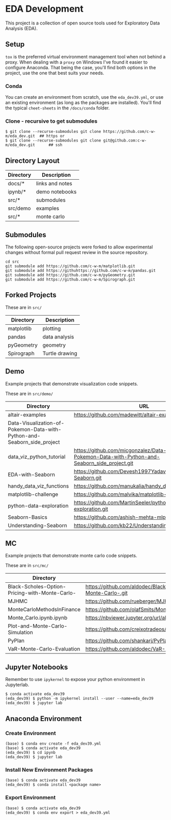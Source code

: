 # EDA Development

This project is a collection of open source tools used for Exploratory Data Analysis (EDA).

## Setup
`tox` is the preferred virtual environment management tool when not behind a proxy.  When dealing with a `proxy` on Windows I've found it easier to configure Anaconda.  That being the case, you'll find both options in the project, use the one that best suits your needs.

### Conda
You can create an environment from scratch, use the `eda_dev39.yml`, or use an existing environment (as long as the packages are installed).  You'll find the typical `cheet-sheets` in the `/docs/conda` folder.

### Clone - recursive to get submodules
```shell
$ git clone --recurse-submodules git clone https://github.com/c-w-m/eda_dev.git  ## https or
$ git clone --recurse-submodules git clone git@github.com:c-w-m/eda_dev.git      ## ssh
```

## Directory Layout
| Directory      | Description            |
|----------------|------------------------|
| docs/*         | links and notes        |
| ipynb/*        | demo notebooks         |
| src/*          | submodules             |
| src/demo       | examples               |
| src/*          | monte carlo            |

## Submodules
The following open-source projects were forked to allow experimental changes without formal pull request review in the source repository.

```
cd src
git submodule add https://github.com/c-w-m/matplotlib.git
git submodule add https://githuhttps://github.com/c-w-m/pandas.git
git submodule add https://github.com/c-w-m/pyGeometry.git
git submodule add https://github.com/c-w-m/Spirograph.git
```

## Forked Projects
These are in `src/`

| Directory  | Description            |
|------------|------------------------|
| matplotlib | plotting               |
| pandas     | data analysis          |
| pyGeometry | geometry               |
| Spirograph | Turtle drawing         |

## Demo
Example projects that demonstrate visualization code snippets.

These are in `src/demo/`

| Directory      | URL                          |
|----------------|------------------------------|
| altair-examples | https://github.com/madewitt/altair-examples.git |
| Data-Visualization-of-Pokemon-Data-with-Python-and-Seaborn_side_project | 
| data_viz_python_tutorial | https://github.com/micgonzalez/Data-Visualization-of-Pokemon-Data-with-Python-and-Seaborn_side_project.git |
| EDA-with-Seaborn | https://github.com/Devesh1997Yadav/EDA-with-Seaborn.git |
| handy_data_viz_functions | https://github.com/manukalia/handy_data_viz_functions.git |
| matplotlib-challenge | https://github.com/malvika/matplotlib-challenge.git |
| python-data-exploration | https://github.com/MartinSeeler/python-data-exploration.git |
| Seaborn-Basics | https://github.com/ashish-mehta-mlp/Seaborn-Basics.git |
| Understanding-Seaborn | https://github.com/kb22/Understanding-Seaborn.git |

## MC
Example projects that demonstrate monte carlo code snippets.

These are in `src/mc/`

| Directory      | URL                          |
|----------------|------------------------------|
| Black-Scholes-Option-Pricing-with-Monte-Carlo- | https://github.com/aldodec/Black-Scholes-Option-Pricing-with-Monte-Carlo-.git |
| MJHMC | https://github.com/rueberger/MJHMC.git |
| MonteCarloMethodsInFinance | https://github.com/olafSmits/MonteCarloMethodsInFinance.git |
| Monte_Carlo.ipynb.ipynb | https://nbviewer.jupyter.org/url/alphabench.com/data/Monte_Carlo.ipynb |
| Plot-and-Monte-Carlo-Simulation | https://github.com/creixotradeos/Plot-and-Monte-Carlo-Simulation.git |
| PyPlan | https://github.com/shankarj/PyPlan.git |
| VaR-Monte-Carlo-Evaluation | https://github.com/aldodec/VaR-Monte-Carlo-Evaluation.git |

## Jupyter Notebooks
Remember to use `ipykernel` to expose your python environment in Jupyterlab.

```shell
$ conda activate eda_dev39
(eda_dev39) $ python -m ipykernel install --user --name=eda_dev39
(eda_dev39) $ jupyter lab
```

## Anaconda Environment
### Create Environment
```shell
(base) $ conda env create -f eda_dev39.yml
(base) $ conda activate eda_dev39 
(eda_dev39) $ cd ipynb
(eda_dev39) $ jupyter lab
```

### Install New Environment Packages
```shell
(base) $ conda activate eda_dev39 
(eda_dev39) $ conda install <package name>
```

### Export Environment
```shell
(base) $ conda activate eda_dev39 
(eda_dev39) $ conda env export > eda_dev39.yml
```